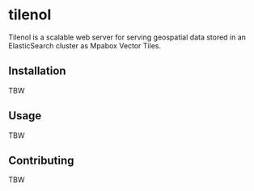 # tilenol

Tilenol is a scalable web server for serving geospatial data stored in an ElasticSearch cluster as
Mpabox Vector Tiles.

## Installation

TBW

## Usage

TBW

## Contributing

TBW
